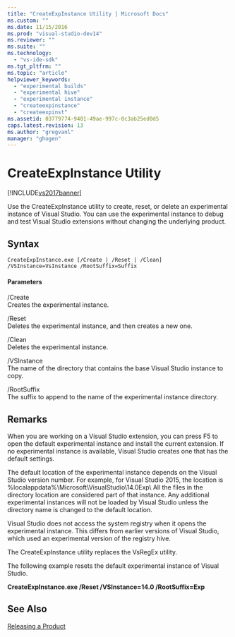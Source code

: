 ```yaml
---
title: "CreateExpInstance Utility | Microsoft Docs"
ms.custom: ""
ms.date: 11/15/2016
ms.prod: "visual-studio-dev14"
ms.reviewer: ""
ms.suite: ""
ms.technology: 
  - "vs-ide-sdk"
ms.tgt_pltfrm: ""
ms.topic: "article"
helpviewer_keywords: 
  - "experimental builds"
  - "experimental hive"
  - "experimental instance"
  - "createexpinstance"
  - "createexpinst"
ms.assetid: 03779774-9401-49ae-997c-0c3ab25ed0d5
caps.latest.revision: 13
ms.author: "gregvanl"
manager: "ghogen"
---
```

# CreateExpInstance Utility
[!INCLUDE[vs2017banner](../../includes/vs2017banner.md)]

Use the CreateExpInstance utility to create, reset, or delete an experimental instance of Visual Studio. You can use the experimental instance to debug and test Visual Studio extensions without changing the underlying product.  
  
## Syntax  
  
```  
CreateExpInstance.exe [/Create | /Reset | /Clean] /VSInstance=VsInstance /RootSuffix=Suffix  
```  
  
#### Parameters  
 /Create  
 Creates the experimental instance.  
  
 /Reset  
 Deletes the experimental instance, and then creates a new one.  
  
 /Clean  
 Deletes the experimental instance.  
  
 /VSInstance  
 The name of the directory that contains the base Visual Studio instance to copy.  
  
 /RootSuffix  
 The suffix to append to the name of the experimental instance directory.  
  
## Remarks  
 When you are working on a Visual Studio extension, you can press F5 to open the default experimental instance and install the current extension. If no experimental instance is available, Visual Studio creates one that has the default settings.  
  
 The default location of the experimental instance depends on the Visual Studio version number. For example, for Visual Studio 2015, the location is %localappdata%\Microsoft\VisualStudio\14.0Exp\ All the files in the directory location are considered part of that instance. Any additional experimental instances will not be loaded by Visual Studio unless the directory name is changed to the default location.  
  
 Visual Studio does not access the system registry when it opens the experimental instance. This differs from earlier versions of Visual Studio, which used an experimental version of the registry hive.  
  
 The CreateExpInstance utility replaces the VsRegEx utility.  
  
 The following example resets the default experimental instance of Visual Studio.  
  
 **CreateExpInstance.exe /Reset /VSInstance=14.0 /RootSuffix=Exp**  
  
## See Also  
 [Releasing a Product](../../misc/releasing-a-visual-studio-integration-product.md)

